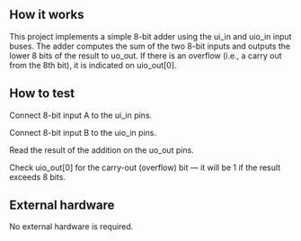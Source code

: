 <!---

This file is used to generate your project datasheet. Please fill in the information below and delete any unused
sections.

You can also include images in this folder and reference them in the markdown. Each image must be less than
512 kb in size, and the combined size of all images must be less than 1 MB.
-->

## How it works

This project implements a simple 8-bit adder using the ui_in and uio_in input buses. The adder computes the sum of the two 8-bit inputs and outputs the lower 8 bits of the result to uo_out. If there is an overflow (i.e., a carry out from the 8th bit), it is indicated on uio_out[0].

## How to test

Connect 8-bit input A to the ui_in pins.

Connect 8-bit input B to the uio_in pins.

Read the result of the addition on the uo_out pins.

Check uio_out[0] for the carry-out (overflow) bit — it will be 1 if the result exceeds 8 bits.

## External hardware

No external hardware is required.
